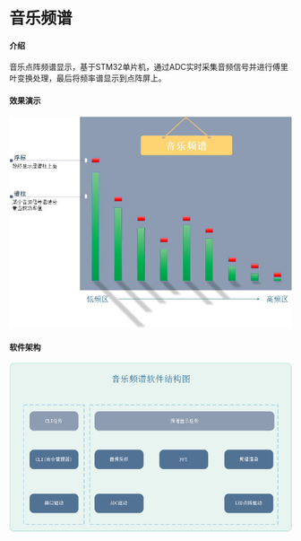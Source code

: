 # 音乐频谱

#### 介绍
音乐点阵频谱显示，基于STM32单片机，通过ADC实时采集音频信号并进行傅里叶变换处理，最后将频率谱显示到点阵屏上。

#### 效果演示
![效果演示图](images/Effect.jpg)

#### 软件架构
![软件架构图](images/sysArch.png)
